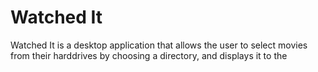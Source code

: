 # Watched It

Watched It is a desktop application that allows the user to select movies from their harddrives by choosing a directory, and displays it to the 